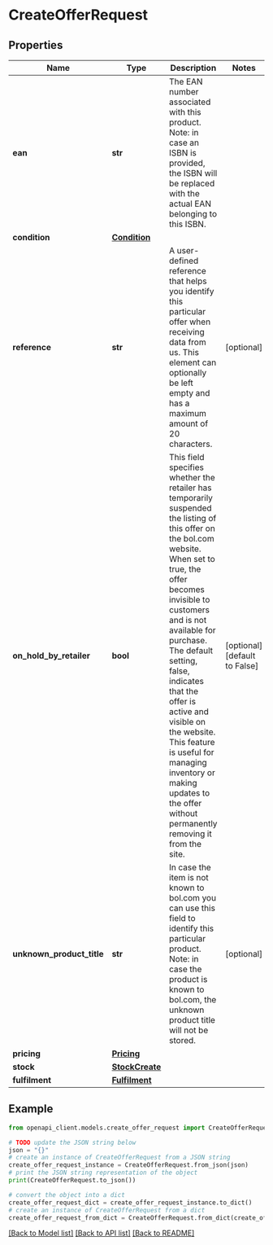 # CreateOfferRequest


## Properties

Name | Type | Description | Notes
------------ | ------------- | ------------- | -------------
**ean** | **str** | The EAN number associated with this product. Note: in case an ISBN is provided, the ISBN will be replaced with the actual EAN belonging to this ISBN. | 
**condition** | [**Condition**](Condition.md) |  | 
**reference** | **str** | A user-defined reference that helps you identify this particular offer when receiving data from us. This element can optionally be left empty and has a maximum amount of 20 characters. | [optional] 
**on_hold_by_retailer** | **bool** | This field specifies whether the retailer has temporarily suspended the listing of this offer on the bol.com website. When set to true, the offer becomes invisible to customers and is not available for purchase. The default setting, false, indicates that the offer is active and visible on the website. This feature is useful for managing inventory or making updates to the offer without permanently removing it from the site. | [optional] [default to False]
**unknown_product_title** | **str** | In case the item is not known to bol.com you can use this field to identify this particular product. Note: in case the product is known to bol.com, the unknown product title will not be stored. | [optional] 
**pricing** | [**Pricing**](Pricing.md) |  | 
**stock** | [**StockCreate**](StockCreate.md) |  | 
**fulfilment** | [**Fulfilment**](Fulfilment.md) |  | 

## Example

```python
from openapi_client.models.create_offer_request import CreateOfferRequest

# TODO update the JSON string below
json = "{}"
# create an instance of CreateOfferRequest from a JSON string
create_offer_request_instance = CreateOfferRequest.from_json(json)
# print the JSON string representation of the object
print(CreateOfferRequest.to_json())

# convert the object into a dict
create_offer_request_dict = create_offer_request_instance.to_dict()
# create an instance of CreateOfferRequest from a dict
create_offer_request_from_dict = CreateOfferRequest.from_dict(create_offer_request_dict)
```
[[Back to Model list]](../README.md#documentation-for-models) [[Back to API list]](../README.md#documentation-for-api-endpoints) [[Back to README]](../README.md)


